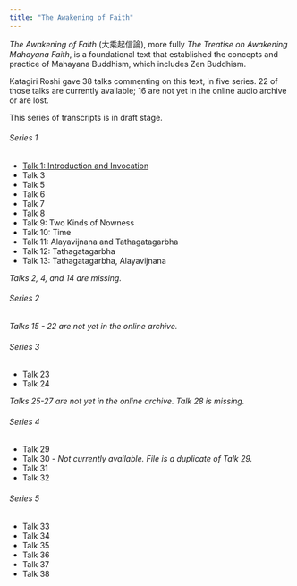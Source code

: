 ```yaml
---
title: "The Awakening of Faith"
---
```


*The Awakening of Faith* (大乘起信論), more fully *The Treatise on Awakening Mahayana Faith*, is a foundational text that established the concepts and practice of Mahayana Buddhism, which includes Zen Buddhism.

Katagiri Roshi gave 38 talks commenting on this text, in five series. 22 of those talks are currently available; 16 are not yet in the online audio archive or are lost.

This series of transcripts is in draft stage. 

###### Series 1

- [Talk 1: Introduction and Invocation](1984-03-16-Awakening-of-Faith-Talk-1)
- Talk 3
- Talk 5
- Talk 6
- Talk 7
- Talk 8
- Talk 9: Two Kinds of Nowness
- Talk 10: Time
- Talk 11: Alayavijnana and Tathagatagarbha
- Talk 12: Tathagatagarbha
- Talk 13: Tathagatagarbha, Alayavijnana

*Talks 2, 4, and 14 are missing.*

###### Series 2

*Talks 15 - 22 are not yet in the online archive.*

###### Series 3

- Talk 23
- Talk 24

*Talks 25-27 are not yet in the online archive. Talk 28 is missing.*

###### Series 4

- Talk 29
- Talk 30 - *Not currently available. File is a duplicate of Talk 29.*
- Talk 31
- Talk 32

###### Series 5

- Talk 33
- Talk 34
- Talk 35
- Talk 36
- Talk 37
- Talk 38
